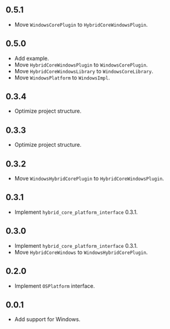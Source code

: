 ## 0.5.1

* Move `WindowsCorePlugin` to `HybridCoreWindowsPlugin`.

## 0.5.0

* Add example.
* Move `HybridCoreWindowsPlugin` to `WindowsCorePlugin`.
* Move `HybridCoreWindowsLibrary` to `WindowsCoreLibrary`.
* Move `WindowsPlatform` to `WindowsImpl`.

## 0.3.4

* Optimize project structure.

## 0.3.3

* Optimize project structure.

## 0.3.2

* Move `WindowsHybridCorePlugin` to `HybridCoreWindowsPlugin`.

## 0.3.1

* Implement `hybrid_core_platform_interface` 0.3.1.

## 0.3.0

* Implement `hybrid_core_platform_interface` 0.3.1.
* Move `HybridCoreWindows` to `WindowsHybridCorePlugin`.

## 0.2.0

* Implement `OSPlatform` interface.

## 0.0.1

* Add support for Windows.
